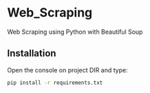 # Web_Scraping
Web Scraping using Python with Beautiful Soup

## Installation

Open the console on project DIR and type:
```bash
pip install -r requirements.txt
```
